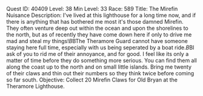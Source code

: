 Quest ID: 40409
Level: 38
Min Level: 33
Race: 589
Title: The Mirefin Nuisance
Description: I've lived at this lighthouse for a long time now, and if there is anything that has bothered me most it's those damned Mirefin. They often venture deep out within the ocean and upon the shorelines to the north, but as of recently they have come down here if only to drive me mad and steal my things!$B$BThe Theramore Guard cannot have someone staying here full time, especially with us being seperated by a boat ride.$B$BI ask of you to rid me of their annoyance, and for good. I feel like its only a matter of time before they do something more serious. You can find them all along the coast up to the north and on small little islands. Bring me twenty of their claws and thin out their numbers so they think twice before coming so far south.
Objective: Collect 20 Mirefin Claws for Old Bryan at the Theramore Lighthouse.

